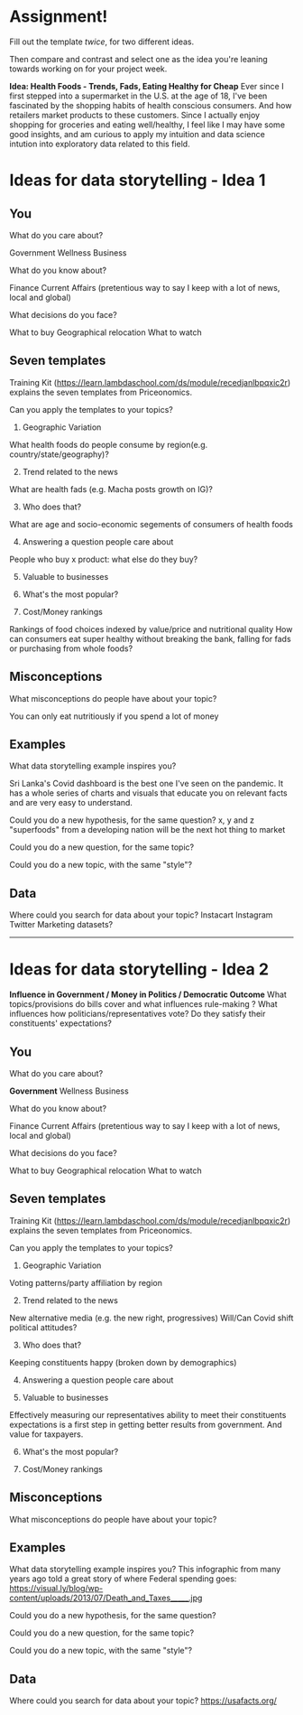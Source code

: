 # Assignment!

Fill out the template *twice*, for two different ideas.

Then compare and contrast and select one as the idea you're leaning towards
working on for your project week.

**Idea: Health Foods - Trends, Fads, Eating Healthy for Cheap** 
Ever since I first stepped into a supermarket in the U.S. at the age of 18, I've been fascinated by the shopping habits of health conscious consumers. And how retailers market products to these customers. Since I actually enjoy shopping for groceries and eating well/healthy, I feel like I may have some good insights, and am curious to apply my intuition and data science intution into exploratory data related to this field.

# Ideas for data storytelling - Idea 1

## You

What do you care about?

Government
Wellness
Business


What do you know about?

Finance
Current Affairs (pretentious way to say I keep with a lot of news, local and global)


What decisions do you face?

What to buy
Geographical relocation
What to watch


## Seven templates

Training Kit (https://learn.lambdaschool.com/ds/module/recedjanlbpqxic2r) explains the seven templates from Priceonomics.

Can you apply the templates to your topics? 

1. Geographic Variation

What health foods do people consume by region(e.g. country/state/geography)?


2. Trend related to the news

What are health fads (e.g. Macha posts growth on IG)? 

3. Who does that?

What are age and socio-economic  segements of consumers of health foods  


4. Answering a question people care about

People who buy x product: what else do they buy?

5. Valuable to businesses


6. What's the most popular?


7. Cost/Money rankings

Rankings of food choices indexed by value/price and nutritional quality
How can consumers eat super healthy without breaking the bank, falling for fads or purchasing from whole foods?



## Misconceptions

What misconceptions do people have about your topic?

You can only eat nutritiously if you spend a lot of money 

## Examples

What data storytelling example inspires you?

Sri Lanka's Covid dashboard is the best one I've seen on the pandemic. It has a whole series of charts and visuals that educate you on relevant facts and are very easy to understand.

Could you do a new hypothesis, for the same question?
x, y and z "superfoods" from a developing nation will be the next hot thing to market 

Could you do a new question, for the same topic?



Could you do a new topic, with the same "style"?


## Data

Where could you search for data about your topic?
Instacart
Instagram
Twitter
Marketing datasets?

---

# Ideas for data storytelling - Idea 2

**Influence in Government / Money in Politics / Democratic Outcome**
What topics/provisions do bills cover and what influences rule-making ? What influences how politicians/representatives vote? Do they satisfy their constituents' expectations? 

## You

What do you care about?

**Government**
Wellness
Business


What do you know about?

Finance
Current Affairs (pretentious way to say I keep with a lot of news, local and global)


What decisions do you face?

What to buy
Geographical relocation
What to watch


## Seven templates

Training Kit (https://learn.lambdaschool.com/ds/module/recedjanlbpqxic2r) explains the seven templates from Priceonomics.

Can you apply the templates to your topics? 

1. Geographic Variation

Voting patterns/party affiliation by region


2. Trend related to the news

New alternative media (e.g. the new right, progressives)
Will/Can Covid shift political attitudes?


3. Who does that?

Keeping constituents happy (broken down by demographics)

4. Answering a question people care about


5. Valuable to businesses

Effectively measuring our representatives ability to meet their constituents expectations is a first step in getting better results from government. And value for taxpayers.

6. What's the most popular?


7. Cost/Money rankings


## Misconceptions

What misconceptions do people have about your topic?


## Examples

What data storytelling example inspires you?
This infographic from many years ago told a great story of where Federal spending goes: https://visual.ly/blog/wp-content/uploads/2013/07/Death_and_Taxes_____.jpg

Could you do a new hypothesis, for the same question?


Could you do a new question, for the same topic?


Could you do a new topic, with the same "style"?


## Data

Where could you search for data about your topic?
https://usafacts.org/

